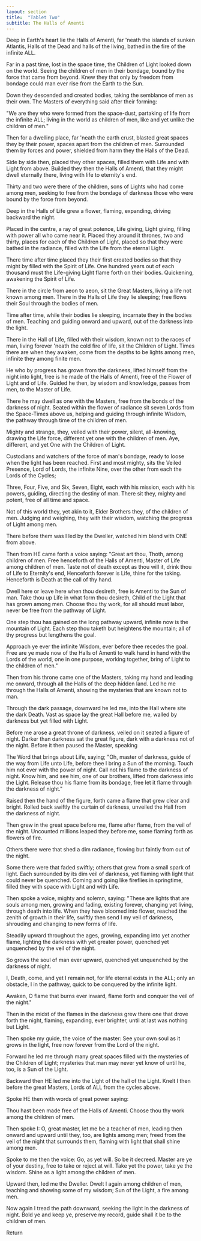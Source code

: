 ```yaml
---
layout: section
title:  "Tablet Two"
subtitle: The Halls of Amenti
---
```

Deep in Earth's heart lie the Halls of Amenti,
far 'neath the islands of sunken Atlantis,
Halls of the Dead and halls of the living,
bathed in the fire of the infinite ALL.

Far in a past time, lost in the space time,
the Children of Light looked down on the world.
Seeing the children of men in their bondage,
bound by the force that came from beyond.
Knew they that only by freedom from bondage
could man ever rise from the Earth to the Sun.

Down they descended and created bodies,
taking the semblance of men as their own.
The Masters of everything said after their forming:

"We are they who were formed from the space-dust,
partaking of life from the infinite ALL;
living in the world as children of men,
like and yet unlike the children of men."

Then for a dwelling place, far 'neath the earth crust,
blasted great spaces they by their power,
spaces apart from the children of men.
Surrounded them by forces and power,
shielded from harm they the Halls of the Dead.

Side by side then, placed they other spaces,
filled them with Life and with Light from above.
Builded they then the Halls of Amenti,
that they might dwell eternally there,
living with life to eternity's end.

Thirty and two were there of the children,
sons of Lights who had come among men,
seeking to free from the bondage of darkness
those who were bound by the force from beyond.

Deep in the Halls of Life grew a flower, flaming,
expanding, driving backward the night.

Placed in the centre, a ray of great potence, Life
giving, Light giving, filling with power all who came near it.
Placed they around it thrones, two and thirty,
places for each of the Children of Light,
placed so that they were bathed in the radiance,
filled with the Life from the eternal Light.

There time after time placed they their first created bodies
so that they might by filled with the Spirit of Life.
One hundred years out of each thousand must the
Life-giving Light flame forth on their bodies.
Quickening, awakening the Spirit of Life.

There in the circle from aeon to aeon,
sit the Great Masters,
living a life not known among men.
There in the Halls of Life they lie sleeping;
free flows their Soul through the bodies of men.

Time after time, while their bodies lie sleeping,
incarnate they in the bodies of men.
Teaching and guiding onward and upward,
out of the darkness into the light.

There in the Hall of Life, filled with their wisdom,
known not to the races of man, living forever 'neath the cold
fire of life, sit the Children of Light.
Times there are when they awaken,
come from the depths to be lights among men,
infinite they among finite men.

He who by progress has grown from the darkness,
lifted himself from the night into light,
free is he made of the Halls of Amenti,
free of the Flower of Light and of Life.
Guided he then, by wisdom and knowledge,
passes from men, to the Master of Life.

There he may dwell as one with the Masters,
free from the bonds of the darkness of night.
Seated within the flower of radiance sit seven
Lords from the Space-Times above us,
helping and guiding through infinite Wisdom,
the pathway through time of the children of men.

Mighty and strange, they,
veiled with their power,
silent, all-knowing,
drawing the Life force,
different yet one with the
children of men.
Aye, different, and yet One
with the Children of Light.

Custodians and watchers of the force of man's bondage,
ready to loose when the light has been reached.
First and most mighty,
sits the Veiled Presence, Lord of Lords,
the infinite Nine,
over the other from each
the Lords of the Cycles;

Three, Four, Five, and Six, Seven, Eight,
each with his mission, each with his powers,
guiding, directing the destiny of man.
There sit they, mighty and potent,
free of all time and space.

Not of this world they,
yet akin to it,
Elder Brothers they,
of the children of men.
Judging and weighing,
they with their wisdom,
watching the progress
of Light among men.

There before them was I led by the Dweller,
watched him blend with ONE from above.

Then from HE came forth a voice saying:
"Great art thou, Thoth, among children of men.
Free henceforth of the Halls of Amenti,
Master of Life among children of men.
Taste not of death except as thou will it,
drink thou of Life to Eternity's end,
Henceforth forever is Life,
thine for the taking.
Henceforth is Death at the call of thy hand.

Dwell here or leave here when thou desireth,
free is Amenti to the Sun of man.
Take thou up Life in what form thou desireth,
Child of the Light that has grown among men.
Choose thou thy work, for all should must labor,
never be free from the pathway of Light.

One step thou has gained on the long pathway upward,
infinite now is the mountain of Light.
Each step thou taketh but heightens the mountain;
all of thy progress but lengthens the goal.

Approach ye ever the infinite Wisdom,
ever before thee recedes the goal.
Free are ye made now of the Halls of Amenti
to walk hand in hand with the Lords of the world,
one in one purpose, working together,
bring of Light to the children of men."

Then from his throne came one of the Masters,
taking my hand and leading me onward,
through all the Halls of the deep hidden land.
Led he me through the Halls of Amenti,
showing the mysteries that are known not to man.

Through the dark passage, downward he led me,
into the Hall where site the dark Death.
Vast as space lay the great Hall before me,
walled by darkness but yet filled with Light.

Before me arose a great throne of darkness,
veiled on it seated a figure of night.
Darker than darkness sat the great figure,
dark with a darkness not of the night.
Before it then paused the Master, speaking

The Word that brings about Life, saying;
"Oh, master of darkness,
guide of the way from Life unto Life,
before thee I bring a Sun of the morning.
Touch him not ever with the power of night.
Call not his flame to the darkness of night.
Know him, and see him,
one of our brothers,
lifted from darkness into the Light.
Release thou his flame from its bondage,
free let it flame through the darkness of night."

Raised then the hand of the figure,
forth came a flame that grew clear and bright.
Rolled back swiftly the curtain of darkness,
unveiled the Hall from the darkness of night.

Then grew in the great space before me,
flame after flame, from the veil of the night.
Uncounted millions leaped they before me,
some flaming forth as flowers of fire.

Others there were that shed a dim radiance,
flowing but faintly from out of the night.

Some there were that faded swiftly;
others that grew from a small spark of light.
Each surrounded by its dim veil of darkness,
yet flaming with light that could never be quenched.
Coming and going like fireflies in springtime,
filled they with space with Light and with Life.

Then spoke a voice, mighty and solemn, saying:
"These are lights that are souls among men,
growing and fading, existing forever,
changing yet living, through death into life.
When they have bloomed into flower,
reached the zenith of growth in their life,
swiftly then send I my veil of darkness,
shrouding and changing to new forms of life.

Steadily upward throughout the ages, growing,
expanding into yet another flame,
lighting the darkness with yet greater power,
quenched yet unquenched by the veil of the night.

So grows the soul of man ever upward,
quenched yet unquenched by the darkness of night.

I, Death, come, and yet I remain not,
for life eternal exists in the ALL;
only an obstacle, I in the pathway,
quick to be conquered by the infinite light.

Awaken, O flame that burns ever inward,
flame forth and conquer the veil of the night."

Then in the midst of the flames
in the darkness grew there one that
drove forth the night, flaming, expanding,
ever brighter, until at last was nothing but Light.

Then spoke my guide, the voice of the master:
See your own soul as it grows in the light,
free now forever from the Lord of the night.

Forward he led me through many great spaces
filled with the mysteries of the Children of Light;
mysteries that man may never yet know of until
he, too, is a Sun of the Light.

Backward then HE led me into the Light
of the hall of the Light.
Knelt I then before the great Masters,
Lords of ALL from the cycles above.

Spoke HE then with words of great power saying:

Thou hast been made free of the Halls of Amenti.
Choose thou thy work among the children of men.

Then spoke I:
O, great master,
let me be a teacher of men,
leading then onward and upward until they,
too, are lights among men;
freed from the veil of the night that surrounds them,
flaming with light that shall shine among men.

Spoke to me then the voice:
Go, as yet will. So be it decreed.
Master are ye of your destiny,
free to take or reject at will.
Take yet the power, take ye the wisdom.
Shine as a light among the children of men.

Upward then, led me the Dweller.
Dwelt I again among children of men,
teaching and showing some of my wisdom;
Sun of the Light, a fire among men.

Now again I tread the path downward,
seeking the light in the darkness of night.
Bold ye and keep ye, preserve my record,
guide shall it be to the children of men.



Return

